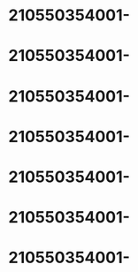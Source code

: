 # 210550354001-
# 210550354001-
# 210550354001-
# 210550354001-
# 210550354001-
# 210550354001-
# 210550354001-
